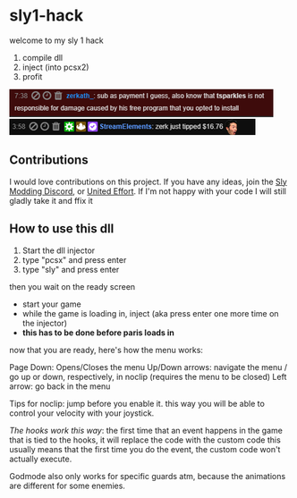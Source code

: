 # sly1-hack

welcome to my sly 1 hack

1. compile dll
2. inject (into pcsx2)
3. profit

!["Image didn't work dude"](legal.PNG)
!["fuck you"](zerk.PNG)

## Contributions
I would love contributions on this project. If you have any ideas, join the [Sly Modding Discord](https://discord.gg/J7d7UAy), or [United Effort](https://discord.gg/HtREYrf). If I'm not happy with your code I will still gladly take it and ffix it

## How to use this dll

1. Start the dll injector
2. type "pcsx" and press enter
3. type "sly" and press enter

then you wait on the ready screen

* start your game
* while the game is loading in, inject (aka press enter one more time on the injector)
* **this has to be done before paris loads in**

now that you are ready, here's how the menu works:

Page Down: Opens/Closes the menu
Up/Down arrows: navigate the menu / go up or down, respectively, in noclip (requires the menu to be closed)
Left arrow: go back in the menu

Tips for noclip: jump before you enable it. this way you will be able to control your velocity with your joystick.

_The hooks work this way_:
 the first time that an event happens in the game that is tied to the hooks, it will replace the code with the custom code
this usually means that the first time you do the event, the custom code won't actually execute.

Godmode also only works for specific guards atm, because the animations are different for some enemies.

